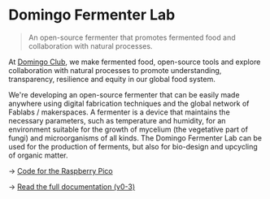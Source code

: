 # Domingo Fermenter Lab

> An open-source fermenter that promotes fermented food and collaboration with natural processes.
 
At [Domingo Club](https://domingoclub.com/), we make fermented food, open-source tools and explore collaboration with natural processes to promote understanding, transparency, resilience and equity in our global food system.

We're developing an open-source fermenter that can be easily made anywhere using digital fabrication techniques and the global network of Fablabs / makerspaces. A fermenter is a device that maintains the necessary parameters, such as temperature and humidity, for an environment suitable for the growth of mycelium (the vegetative part of fungi) and microorganisms of all kinds. The Domingo Fermenter Lab can be used for the production of ferments, but also for bio-design and upcycling of organic matter.

→ [Code for the Raspberry Pico](https://github.com/domingoclub/incubator-code)

→ [Read the full documentation (v0-3)](https://domingoclub.com/documentation/domingo-fermenter-lab)
